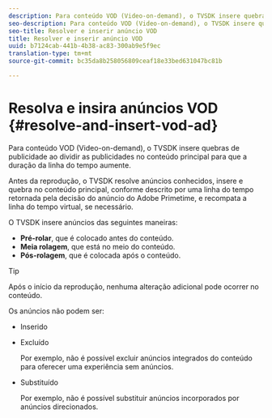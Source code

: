```yaml
---
description: Para conteúdo VOD (Video-on-demand), o TVSDK insere quebras de publicidade ao dividir as publicidades no conteúdo principal para que a duração da linha do tempo aumente.
seo-description: Para conteúdo VOD (Video-on-demand), o TVSDK insere quebras de publicidade ao dividir as publicidades no conteúdo principal para que a duração da linha do tempo aumente.
seo-title: Resolver e inserir anúncio VOD
title: Resolver e inserir anúncio VOD
uuid: b7124cab-441b-4b38-ac83-300ab9e5f9ec
translation-type: tm+mt
source-git-commit: bc35da8b258056809ceaf18e33bed631047bc81b

---
```



# Resolva e insira anúncios VOD {#resolve-and-insert-vod-ad}

Para conteúdo VOD (Video-on-demand), o TVSDK insere quebras de publicidade ao dividir as publicidades no conteúdo principal para que a duração da linha do tempo aumente.

Antes da reprodução, o TVSDK resolve anúncios conhecidos, insere e quebra no conteúdo principal, conforme descrito por uma linha do tempo retornada pela decisão do anúncio do Adobe Primetime, e recompata a linha do tempo virtual, se necessário.

O TVSDK insere anúncios das seguintes maneiras:

* **Pré-rolar**, que é colocado antes do conteúdo.
* **Meia rolagem**, que está no meio do conteúdo.
* **Pós-rolagem**, que é colocada após o conteúdo.

>[!TIP]
>
>Após o início da reprodução, nenhuma alteração adicional pode ocorrer no conteúdo.

Os anúncios não podem ser:

* Inserido
* Excluído

   Por exemplo, não é possível excluir anúncios integrados do conteúdo para oferecer uma experiência sem anúncios.
* Substituído

   Por exemplo, não é possível substituir anúncios incorporados por anúncios direcionados.